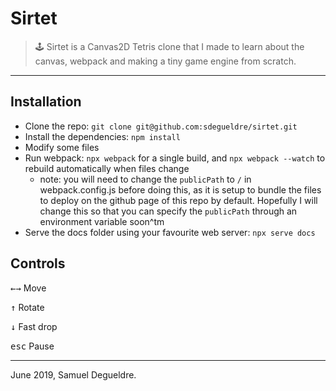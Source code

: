 # Sirtet

> 🕹️ Sirtet is a Canvas2D Tetris clone that I made to learn about the canvas, webpack and making a tiny game engine from scratch.

* * *

## Installation

* Clone the repo: `git clone git@github.com:sdegueldre/sirtet.git`
* Install the dependencies: `npm install`
* Modify some files
* Run webpack: `npx webpack` for a single build, and `npx webpack --watch` to rebuild automatically when files change
  - note: you will need to change the `publicPath` to `/` in webpack.config.js before doing this, as it is setup to bundle the files to deploy on the github page of this repo by default. Hopefully I will change this so that you can specify the `publicPath` through an environment variable soon^tm
* Serve the docs folder using your favourite web server: `npx serve docs`

## Controls

<kbd>←</kbd><kbd>→</kbd> Move

<kbd>↑</kbd> Rotate

<kbd>↓</kbd> Fast drop

<kbd>esc</kbd> Pause

* * *

June 2019, Samuel Degueldre.

